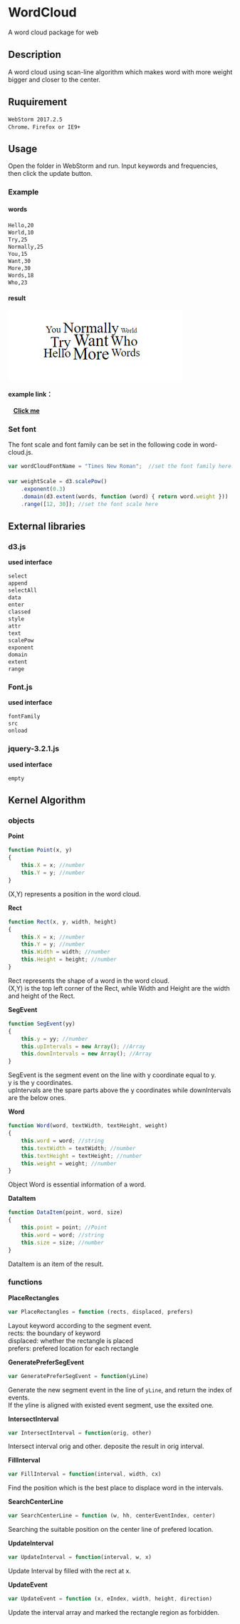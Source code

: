# WordCloud
A word cloud package for web
## Description
A word cloud using scan-line algorithm which makes word with more weight bigger and closer to the center.
## Ruquirement
    WebStorm 2017.2.5
    Chrome、Firefox or IE9+
## Usage
Open the folder in WebStorm and run. Input keywords and frequencies, then click the update button.  
### Example
  #### words
    Hello,20
    World,10
    Try,25
    Normally,25
    You,15
    Want,30
    More,30
    Words,18
    Who,23
  #### result
![image](https://github.com/thu-vis/WordCloud/blob/master/example_result.png)

  #### example link：
    **[Click me](https://whwang1996.github.io/WordCloud/)**
### Set font
The font scale and font family can be set in the following code in word-cloud.js.
```javascript
var wordCloudFontName = "Times New Roman";  //set the font family here. e.g. Georgia, Microsoft YaHei

var weightScale = d3.scalePow()
    .exponent(0.3)
    .domain(d3.extent(words, function (word) { return word.weight }))
    .range([12, 30]); //set the font scale here
```
## External libraries
### d3.js  
**used interface**  
```
select  
append  
selectAll  
data  
enter  
classed  
style  
attr  
text  
scalePow  
exponent  
domain
extent
range
```
### Font.js
**used interface**  
```
fontFamily
src
onload
```
### jquery-3.2.1.js
**used interface**  
```
empty
```
## Kernel Algorithm
  ### objects
**Point**
```javascript
function Point(x, y)
{
    this.X = x; //number
    this.Y = y; //number
}
```
(X,Y) represents a position in the word cloud.  
  
**Rect**
```javascript
function Rect(x, y, width, height)
{
    this.X = x; //number
    this.Y = y; //number
    this.Width = width; //number
    this.Height = height; //number
}
```
Rect represents the shape of a word in the word cloud.  
(X,Y) is the top left corner of the Rect, while Width and Height are the width and height of the Rect.  
  
**SegEvent**
```javascript
function SegEvent(yy)
{
    this.y = yy; //number
    this.upIntervals = new Array(); //Array
    this.downIntervals = new Array(); //Array
}
```
SegEvent is the segment event on the line with y coordinate equal to y.  
y is the y coordinates.  
upIntervals are the spare parts above the y coordinates while downIntervals are the below ones.  
  
**Word**
```javascript
function Word(word, textWidth, textHeight, weight)
{
    this.word = word; //string
    this.textWidth = textWidth; //number
    this.textHeight = textHeight; //number
    this.weight = weight; //number
}
```
Object Word is essential information of a word.  
  
**DataItem**
```javascript
function DataItem(point, word, size)
{
    this.point = point; //Point
    this.word = word; //string
    this.size = size; //number
}
```
DataItem is an item of the result.  
  ### functions
**PlaceRectangles**
```javascript
var PlaceRectangles = function (rects, displaced, prefers)
```
Layout keyword according to the segment event.  
rects: the boundary of keyword  
displaced: whether the rectangle is placed  
prefers: prefered location for each rectangle  
  
**GeneratePreferSegEvent**
```javascript
var GeneratePreferSegEvent = function(yLine)
```
Generate the new segment event in the line of <code>yLine</code>, and return the index of events.  
If the yline is aligned with existed event segment, use the exsited one.  
  
**IntersectInterval**
```javascript
var IntersectInterval = function(orig, other)
```
Intersect interval orig and other. deposite the result in orig interval.  
  
**FillInterval**
```javascript
var FillInterval = function(interval, width, cx)
```
Find the position which is the best place to displace word in the intervals. 
  
**SearchCenterLine**
```javascript
var SearchCenterLine = function (w, hh, centerEventIndex, center)
```
Searching the suitable position on the center line of prefered location.  
  
**UpdateInterval**
```javascript
var UpdateInterval = function(interval, w, x)
```
Update Interval by filled with the rect at x.  
  
**UpdateEvent**
```javascript
var UpdateEvent = function (x, eIndex, width, height, direction)
```
Update the interval array and marked the rectangle region as forbidden.
